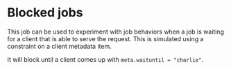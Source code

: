 # Blocked jobs

This job can be used to experiment with job behaviors when a job is waiting for
a client that is able to serve the request. This is simulated using a constraint
on a client metadata item.

It will block until a client comes up with `meta.waituntil = "charlie"`.
